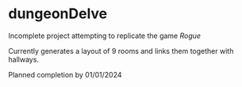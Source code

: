 # dungeonDelve

Incomplete project attempting to replicate the game *Rogue*

Currently generates a layout of 9 rooms and links them together with hallways.

Planned completion by 01/01/2024
